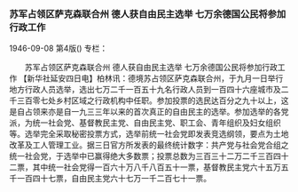 ### 苏军占领区萨克森联合州  德人获自由民主选举  七万余德国公民将参加行政工作

1946-09-08
第4版()
专栏：

　　苏军占领区萨克森联合州
    德人获自由民主选举
    七万余德国公民将参加行政工作
    【新华社延安四日电】柏林讯：德境苏占领区萨克森联合州，于九月一日举行地方行政人员选举，选出七万二千一百五十九名行政人员到一百四十六座城市及二千三百零七处乡村区域之行政机构中任职。参加投票的选民达百分之九十以上，这是自占领来亦是自一九三三年以来的首次真正的自由民主的选举。参加选举的各党派，为统一社会党、基督教民主党、自由民主党、职工会、青年组织及妇女组织等。选举完全采取秘密投票方式，选举前统一社会党即发表竞选纲领，要点为土地改革及工人管理工业。据三日官方所发表的最终统计数字：共产党与社会党合组之统一社会党，于选举中已赢得绝大多数票；投票总数为三百三十二万二千三百四十二票，其中统一社会党得一百六十万八千八百五十一票，基督教民主党六十五万五千一百四十七票，自由民主党六十七万一千二百七十一票。

